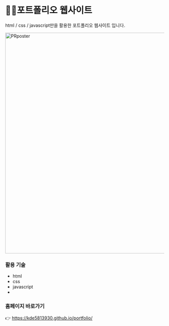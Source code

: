# 🙆‍♀️포트폴리오 웹사이트
html / css / javascript만을 활용한 포트폴리오 웹사이트 입니다.

<img width="700" alt="PRposter" src="https://user-images.githubusercontent.com/76463057/119805488-40146500-bf1c-11eb-9edb-0e37081a75b0.PNG">

### 활용 기술
- html
- css
- javascript
- 
### 홈페이지 바로가기
👉 https://kde5813930.github.io/portfolio/
